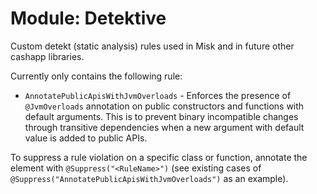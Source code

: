 # Module: Detektive

Custom detekt (static analysis) rules used in Misk and in future other cashapp libraries.

Currently only contains the following rule:
- `AnnotatePublicApisWithJvmOverloads` - Enforces the presence of `@JvmOverloads` annotation on public constructors and functions with default arguments. This is to prevent binary incompatible changes through transitive dependencies when a new argument with default value is added to public APIs.

To suppress a rule violation on a specific class or function, annotate the element with `@Suppress("<RuleName>")` (see existing cases of `@Suppress("AnnotatePublicApisWithJvmOverloads")` as an example).